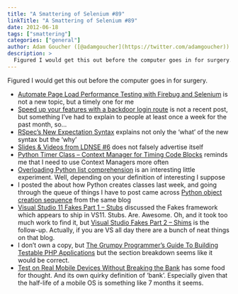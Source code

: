 ```yaml
---
title: "A Smattering of Selenium #89"
linkTitle: "A Smattering of Selenium #89"
date: 2012-06-18
tags: ["smattering"]
categories: ["general"]
author: Adam Goucher ([@adamgoucher](https://twitter.com/adamgoucher))
description: >
  Figured I would get this out before the computer goes in for surgery.
---
```


Figured I would get this out before the computer goes in for surgery.

*   [Automate Page Load Performance Testing with Firebug and Selenium](http://www.softwareishard.com/blog/firebug/automate-page-load-performance-testing-with-firebug-and-selenium/) is not a new topic, but a timely one for me
*   [Speed up your features with a backdoor login route](http://itshouldbeuseful.wordpress.com/2010/11/11/speed-up-your-features-with-a-backdoor-login-route/) is not a recent post, but something I’ve had to explain to people at least once a week for the past month, so…
*   [RSpec’s New Expectation Syntax](http://myronmars.to/n/dev-blog/2012/06/rspecs-new-expectation-syntax) explains not only the ‘what’ of the new syntax but the ‘why’
*   [Slides & Videos from LDNSE #6](http://bitly.com/bundles/undeleterious/1) does not falsely advertise itself
*   [Python Timer Class – Context Manager for Timing Code Blocks](http://coreygoldberg.blogspot.ca/2012/06/python-timer-class-context-manager-for.html) reminds me that I need to use Context Managers more often
*   [Overloading Python list comprehension](http://blog.sigfpe.com/2012/03/overloading-python-list-comprehension.html?m=1) is an interesting little experiment. Well, depending on your definition of interesting I suppose
*   I posted the about how Python creates classes last week, and going through the queue of things I have to post came across [Python object creation sequence](http://eli.thegreenplace.net/2012/04/16/python-object-creation-sequence/) from the same blog
*   [Visual Studio 11 Fakes Part 1 – Stubs](http://www.peterprovost.org/blog/2012/04/15/visual-studio-11-fakes-part-1/) discussed the Fakes framework which appears to ship in VS11. Stubs. Are. Awesome. Oh, and it took too much work to find it, but [Visual Studio Fakes Part 2 – Shims](http://www.peterprovost.org/blog/2012/04/25/visual-studio-11-fakes-part-2/) is the follow-up. Actually, if you are VS all day there are a bunch of neat things on that blog.
*   I don’t own a copy, but [The Grumpy Programmer’s Guide To Building Testable PHP Applications](http://grumpy-testing.com/) but the section breakdown seems like it would be correct.
*   [Test on Real Mobile Devices Without Breaking the Bank](http://bradfrostweb.com/blog/mobile/test-on-real-mobile-devices-without-breaking-the-bank/) has some food for thought. And its own quirky definition of ‘bank’. Especially given that the half-life of a mobile OS is something like 7 months it seems.